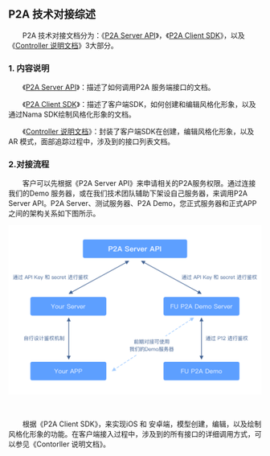 ## P2A 技术对接综述

&emsp;&emsp;P2A 技术对接文档分为：《[P2A Server API](doc/P2A%20Server%20API.pdf)》，《[P2A Client SDK](doc/P2A%20Client%20SDK.md)》，以及《[Controller 说明文档](doc/Controller%20%E8%AF%B4%E6%98%8E%E6%96%87%E6%A1%A3.md)》3大部分。

### 1. 内容说明

&emsp;&emsp;《[P2A Server API](doc/P2A%20Server%20API.pdf)》：描述了如何调用P2A 服务端接口的文档。

&emsp;&emsp;《[P2A Client SDK](doc/P2A%20Client%20SDK.md)》：描述了客户端SDK，如何创建和编辑风格化形象，以及通过Nama SDK绘制风格化形象的文档。

&emsp;&emsp;《[Controller 说明文档](doc/Controller%20%E8%AF%B4%E6%98%8E%E6%96%87%E6%A1%A3.md)》：封装了客户端SDK在创建，编辑风格化形象，以及AR 模式，面部追踪过程中，涉及到的接口列表文档。

### 2.对接流程

&emsp;&emsp;客户可以先根据《P2A Server API》来申请相关的P2A服务权限。通过连接我们的Demo 服务器，或在我们技术团队辅助下架设自己服务器，来调用P2A Server API。P2A Server、测试服务器、P2A Demo，您正式服务器和正式APP之间的架构关系如下图所示。

<img src="doc/p2a_structure.png"  />

​	

&emsp;&emsp;根据《P2A Client SDK》，来实现iOS 和 安卓端，模型创建，编辑，以及绘制风格化形象的功能。在客户端接入过程中，涉及到的所有接口的详细调用方式，可以参见《Contorller 说明文档》。
